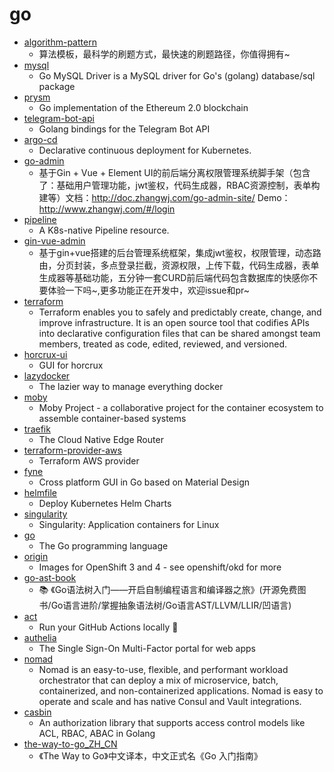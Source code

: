 # go
- [algorithm-pattern](https://github.com/greyireland/algorithm-pattern)
  - 算法模板，最科学的刷题方式，最快速的刷题路径，你值得拥有~
- [mysql](https://github.com/go-sql-driver/mysql)
  - Go MySQL Driver is a MySQL driver for Go's (golang) database/sql package
- [prysm](https://github.com/prysmaticlabs/prysm)
  - Go implementation of the Ethereum 2.0 blockchain
- [telegram-bot-api](https://github.com/go-telegram-bot-api/telegram-bot-api)
  - Golang bindings for the Telegram Bot API
- [argo-cd](https://github.com/argoproj/argo-cd)
  - Declarative continuous deployment for Kubernetes.
- [go-admin](https://github.com/wenjianzhang/go-admin)
  - 基于Gin + Vue + Element UI的前后端分离权限管理系统脚手架（包含了：基础用户管理功能，jwt鉴权，代码生成器，RBAC资源控制，表单构建等）文档：http://doc.zhangwj.com/go-admin-site/ Demo： http://www.zhangwj.com/#/login
- [pipeline](https://github.com/tektoncd/pipeline)
  - A K8s-native Pipeline resource.
- [gin-vue-admin](https://github.com/flipped-aurora/gin-vue-admin)
  - 基于gin+vue搭建的后台管理系统框架，集成jwt鉴权，权限管理，动态路由，分页封装，多点登录拦截，资源权限，上传下载，代码生成器，表单生成器等基础功能，五分钟一套CURD前后端代码包含数据库的快感你不要体验一下吗~,更多功能正在开发中，欢迎issue和pr~
- [terraform](https://github.com/hashicorp/terraform)
  - Terraform enables you to safely and predictably create, change, and improve infrastructure. It is an open source tool that codifies APIs into declarative configuration files that can be shared amongst team members, treated as code, edited, reviewed, and versioned.
- [horcrux-ui](https://github.com/jesseduffield/horcrux-ui)
  - GUI for horcrux
- [lazydocker](https://github.com/jesseduffield/lazydocker)
  - The lazier way to manage everything docker
- [moby](https://github.com/moby/moby)
  - Moby Project - a collaborative project for the container ecosystem to assemble container-based systems
- [traefik](https://github.com/containous/traefik)
  - The Cloud Native Edge Router
- [terraform-provider-aws](https://github.com/terraform-providers/terraform-provider-aws)
  - Terraform AWS provider
- [fyne](https://github.com/fyne-io/fyne)
  - Cross platform GUI in Go based on Material Design
- [helmfile](https://github.com/roboll/helmfile)
  - Deploy Kubernetes Helm Charts
- [singularity](https://github.com/hpcng/singularity)
  - Singularity: Application containers for Linux
- [go](https://github.com/golang/go)
  - The Go programming language
- [origin](https://github.com/openshift/origin)
  - Images for OpenShift 3 and 4 - see openshift/okd for more
- [go-ast-book](https://github.com/chai2010/go-ast-book)
  - 📚 《Go语法树入门——开启自制编程语言和编译器之旅》(开源免费图书/Go语言进阶/掌握抽象语法树/Go语言AST/LLVM/LLIR/凹语言)
- [act](https://github.com/nektos/act)
  - Run your GitHub Actions locally 🚀
- [authelia](https://github.com/authelia/authelia)
  - The Single Sign-On Multi-Factor portal for web apps
- [nomad](https://github.com/hashicorp/nomad)
  - Nomad is an easy-to-use, flexible, and performant workload orchestrator that can deploy a mix of microservice, batch, containerized, and non-containerized applications. Nomad is easy to operate and scale and has native Consul and Vault integrations.
- [casbin](https://github.com/casbin/casbin)
  - An authorization library that supports access control models like ACL, RBAC, ABAC in Golang
- [the-way-to-go_ZH_CN](https://github.com/unknwon/the-way-to-go_ZH_CN)
  - 《The Way to Go》中文译本，中文正式名《Go 入门指南》
